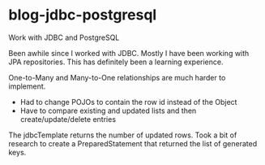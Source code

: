 # blog-jdbc-postgresql
Work with JDBC and PostgreSQL

Been awhile since I worked with JDBC.  Mostly I have been working with JPA repositories.
This has definitely been a learning experience.

One-to-Many and Many-to-One relationships are much harder to implement.
* Had to change POJOs to contain the row id instead of the Object
* Have to compare existing and updated lists and then create/update/delete entries

The jdbcTemplate returns the number of updated rows.  Took a bit of research to create a PreparedStatement that returned the list of generated keys.  
